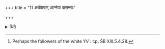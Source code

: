 +++
title = "11 अथैकेषाम् आग्नेया वासन्ताः"

+++

<details><summary>थिते</summary>

11. According to some (ritualists)[^1] the animals to be killed in the spring should be offered to Agni; those in summer to Indra; those in the rainy season to Maruts or to Parjanya, those in the Autumn to Indra-Varuṇa, those in the winter season to Indra-Br̥haspati (and) those in the cold season to Indra-Viṣṇu.  

[^1]: Perhaps the followers of the white YV : cp. ŚB XIII.5.4.28.  
</details>
